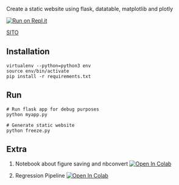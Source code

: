 Create a static website using flask, datatable, matplotlib and plotly

[![Run on Repl.it](https://repl.it/badge/github/visiont3lab/flask-static-website)](https://repl.it/github/visiont3lab/flask-static-website)

[SITO](https://visiont3lab.github.io/flask-static-website/)

## Installation

```
virtualenv --python=python3 env
source env/bin/activate
pip install -r requirements.txt
```

## Run 

```
# Run flask app for debug purposes
python myapp.py
```

```
# Generate static website
python freeze.py
```
## Extra 
1. Notebook about figure saving and nbconvert
<a href="https://colab.research.google.com/github/visiont3lab/flask-static-website/blob/master/save-notebook.ipynb" target="_parent"><img src="https://colab.research.google.com/assets/colab-badge.svg" alt="Open In Colab"/></a>

2. Regression Pipeline
<a href="https://colab.research.google.com/github/visiont3lab/flask-static-website/blob/master/regression-pipeline.ipynb" target="_parent"><img src="https://colab.research.google.com/assets/colab-badge.svg" alt="Open In Colab"/></a>





